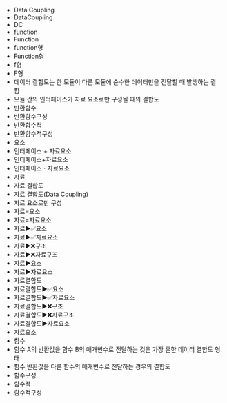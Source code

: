 ﻿- Data Coupling
- DataCoupling
- DC
- function
- Function
- function형
- Function형
- f형
- F형
- 데이터 결합도는 한 모듈이 다른 모듈에 순수한 데이터만을 전달할 때 발생하는 결합
- 모듈 간의 인터페이스가 자료 요소로만 구성될 때의 결합도
- 반환함수
- 반환함수구성
- 반환함수적
- 반환함수적구성
- 요소
- 인터페이스 + 자료요소
- 인터페이스+자료요소
- 인터페이스ㆍ자료요소
- 자료
- 자료 결합도
- 자료 결합도(Data Coupling) 
- 자료 요소로만 구성
- 자료=요소
- 자료=자료요소
- 자료▶️✅요소
- 자료▶️✅자료요소
- 자료▶️❌구조
- 자료▶️❌자료구조
- 자료▶️요소
- 자료▶️자료요소
- 자료결합도
- 자료결합도▶️✅요소
- 자료결합도▶️✅자료요소
- 자료결합도▶️❌구조
- 자료결합도▶️❌자료구조
- 자료결합도▶️자료요소
- 자료요소
- 함수
- 함수 A의 반환값을 함수 B의 매개변수로 전달하는 것은 가장 흔한 데이터 결합도 형태
- 함수 반환값을 다른 함수의 매개변수로 전달하는 경우의 결합도
- 함수구성
- 함수적
- 함수적구성
